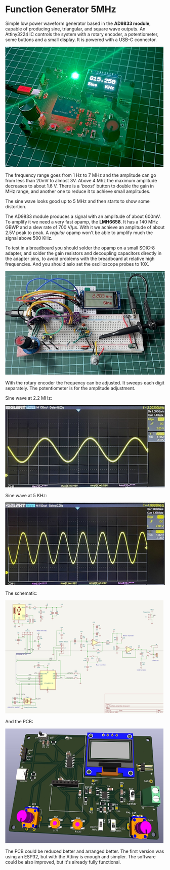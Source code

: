 # Function Generator 5MHz

Simple low power waveform generator based in the **AD9833 module**, capable of producing sine, triangular, and square wave outputs.
An Attiny3224 IC controls the system with a rotary encoder, a potentiometer, some buttons and a small display. It is powered with a USB-C connector. 

<img src="img/function_generator_attiny.jpg" alt="function_generator_attiny" style="width:500px;"/>

The frequency range goes from 1 Hz to 7 MHz and the amplitude can go from less than 20mV to almost 3V.
Above 4 Mhz the maximum amplitude decreases to about 1.6 V. There is a '*boost*' button to double the gain in MHz range, and another one to reduce it to achieve small amplitudes.

The sine wave looks good up to 5 MHz and then starts to show some distortion.

The AD9833 module produces a signal with an amplitude of about 600mV. To amplify it we need a very fast opamp, the **LMH6658**. It has a 140 MHz GBWP and a slew rate of 700 V/μs. With it we achieve an amplitude of about 2.5V peak to peak. A *regular* opamp won't be able to amplify much the signal above 500 KHz.

To test in a breadboard you should solder the opamp on a small SOIC-8 adapter, and solder the gain resistors and decoupling capacitors directly in the adapter pins, to avoid problems with the breadboard at relative high frequencies.
And you should aslo set the oscilloscope probes to 10X.


![Function generator](/img/func_gen.jpg)

With the rotary encoder the frequency can be adjusted. It sweeps each digit separately.  The potentiometer is for the amplitude adjustment. 


Sine wave at 2.2 MHz:

![Function generator](/img/2_2MHz.jpg)


Sine wave at 5 KHz:

![Function generator](/img/5khz.jpg)

The schematic:

<img src="img/func_gen_sch.jpg" alt="func_gen_sch" style="width:500px;"/>

And the PCB:

<img src="img/func_gen_pcb.jpg" alt="func_gen_pcb" style="width:500px;"/>

The PCB could be reduced better and arranged better. The first version was using an ESP32, but with the Attiny is enough and simpler. The software could be also improved, but it's already fully functional.



